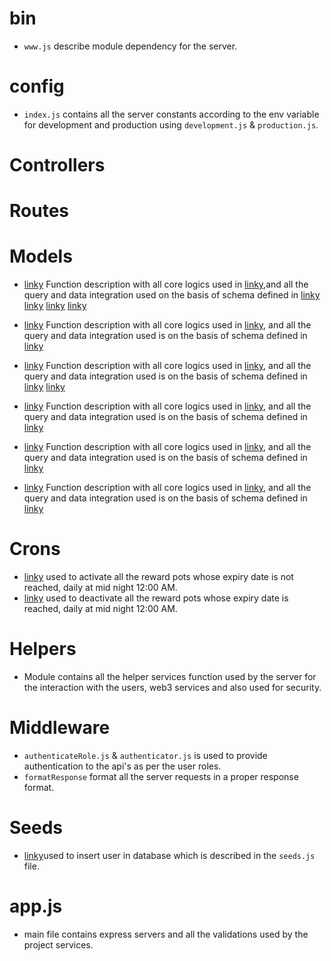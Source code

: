 # bin
* `www.js` describe module dependency for the server.

# config
* `index.js` contains all the server constants according to the env variable for development and production using `development.js` & `production.js`.

# Controllers 
# Routes 
# Models 
* [linky](./controllers/auth.js) Function description with all core logics used in [linky](./routes/auth.js),and all the query and data integration used on the basis of schema defined in [linky](./models/db.js) [linky](./models/loginStats.js) [linky](./models/otpLog.js) [linky](./models/resetPasswords.js)  

* [linky](./controllers/cryptoWallet.js) Function description with all core logics used in  [linky](./routes/cryptoWallet.js), and all the query and data integration used is on the basis of schema defined in [linky](./models/cryptoWallet.js) 

* [linky](./controllers/rewardPot.js) Function description with all core logics used in  [linky](./routes/rewardPot.js), and all the query and data integration used is on the basis of schema defined in [linky](./models/rewardPot.js) [linky](./models/potActionLogs.js) 

* [linky](./controllers/user.js) Function description with all core logics used in  [linky](./routes/user.js), and all the query and data integration used is on the basis of schema defined in [linky](./models/users.js) 

* [linky](./controllers/userBalance.js) Function description with all core logics used in  [linky](./routes/userBalance.js), and all the query and data integration used is on the basis of schema defined in [linky](./models/userBalance.js) 

* [linky](./controllers/withdrawls.js) Function description with all core logics used in  [linky](./routes/withdrawls.js), and all the query and data integration used is on the basis of schema defined in [linky](./models/withdrawls.js) 

# Crons
* [linky](./crons/activateRewardPot.js)  used to activate all the reward pots whose expiry date is not reached, daily at mid night 12:00 AM.
* [linky](./crons/deactivateRewardPot.js)  used to deactivate all the reward pots whose expiry date is reached, daily at mid night 12:00 AM.

# Helpers
* Module contains all the helper services function used by the server for the interaction with the users, web3 services and also used for security.

# Middleware
* `authenticateRole.js` & `authenticator.js` is used to provide authentication to the api's as per the user roles.
* `formatResponse` format all the server requests in a proper response format.

# Seeds
* [linky](./seeds/seeds.js)used to insert user in database which is described in the `seeds.js` file.

# app.js
* main file contains express servers and all the validations used by the project services.